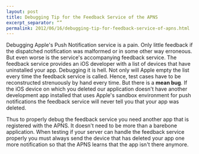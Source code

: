 ```yaml
---
layout: post
title: Debugging Tip for the Feedback Service of the APNS
excerpt_separator: “”
permalink: 2012/06/16/debugging-tip-for-feedback-service-of-apns.html
---
```

Debugging Apple's Push Notification service is a pain. Only little feedback if the dispatched notification was malformed or in some other way erroneous. But even worse is the service's accompanying feedback service. The feedback service provides an iOS developer with a list of devices that have uninstalled your app. Debugging it is hell. Not only will Apple empty the list every time the feedback service is called. Hence, test cases have to be reconstructed strenuously by hand every time. But there is a **mean bug**. If the iOS device on which you deleted our application doesn't have another development app installed that uses Apple's sandbox environment for push notifications the feedback service will never tell you that your app was deleted.

Thus to properly debug the feedback service you need another app that is registered with the APNS. It doesn't need to be more than a barebone application. When testing if your server can handle the feedback service properly you must always send the device that has deleted your app one more notification so that the APNS learns that the app isn't there anymore.